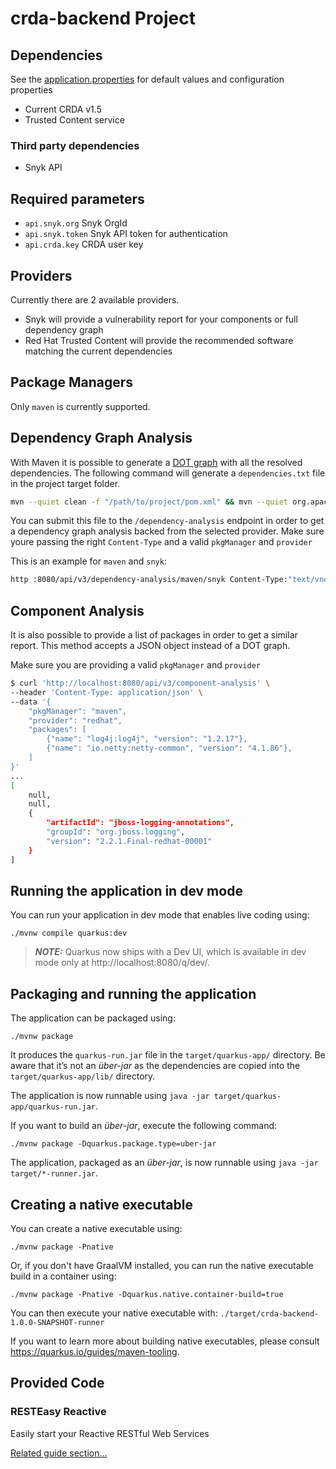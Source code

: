 # crda-backend Project

## Dependencies

See the [application.properties](./src/main/resources/application.properties) for default values and configuration properties

- Current CRDA v1.5
- Trusted Content service

### Third party dependencies

 - Snyk API

## Required parameters

- `api.snyk.org` Snyk OrgId
- `api.snyk.token` Snyk API token for authentication
- `api.crda.key` CRDA user key

## Providers

Currently there are 2 available providers.

 - Snyk will provide a vulnerability report for your components or full dependency graph
 - Red Hat Trusted Content will provide the recommended software matching the current dependencies

## Package Managers

Only `maven` is currently supported.

## Dependency Graph Analysis

With Maven it is possible to generate a [DOT graph](https://graphviz.org/doc/info/lang.html) with all the resolved dependencies.
The following command will generate a `dependencies.txt` file in the project target folder.

```bash
mvn --quiet clean -f "/path/to/project/pom.xml" && mvn --quiet org.apache.maven.plugins:maven-dependency-plugin:3.5.0:tree -f "/path/to/project/pom.xml" -DoutputFile="/path/to/project/target/dependencies.txt" -DoutputType=dot -DappendOutput=true
```

You can submit this file to the `/dependency-analysis` endpoint in order to get a dependency graph analysis backed from the selected provider. Make sure youre passing the
right `Content-Type` and a valid `pkgManager` and `provider`

This is an example for `maven` and `snyk`:

```bash
http :8080/api/v3/dependency-analysis/maven/snyk Content-Type:"text/vnd.graphviz" @'./src/test/resources/dependencies.txt' | jq .
```

## Component Analysis

It is also possible to provide a list of packages in order to get a similar report. This method accepts a JSON object instead of a DOT graph.

Make sure you are providing a valid `pkgManager` and `provider`

```bash
$ curl 'http://localhost:8080/api/v3/component-analysis' \
--header 'Content-Type: application/json' \
--data '{
    "pkgManager": "maven",
    "provider": "redhat",
    "packages": [
        {"name": "log4j:log4j", "version": "1.2.17"},
        {"name": "io.netty:netty-common", "version": "4.1.86"},
    ]
}'
...
[
    null,
    null,
    {
        "artifactId": "jboss-logging-annotations",
        "groupId": "org.jboss.logging",
        "version": "2.2.1.Final-redhat-00001"
    }
]

```

## Running the application in dev mode

You can run your application in dev mode that enables live coding using:
```shell script
./mvnw compile quarkus:dev
```

> **_NOTE:_**  Quarkus now ships with a Dev UI, which is available in dev mode only at http://localhost:8080/q/dev/.

## Packaging and running the application

The application can be packaged using:
```shell script
./mvnw package
```
It produces the `quarkus-run.jar` file in the `target/quarkus-app/` directory.
Be aware that it’s not an _über-jar_ as the dependencies are copied into the `target/quarkus-app/lib/` directory.

The application is now runnable using `java -jar target/quarkus-app/quarkus-run.jar`.

If you want to build an _über-jar_, execute the following command:
```shell script
./mvnw package -Dquarkus.package.type=uber-jar
```

The application, packaged as an _über-jar_, is now runnable using `java -jar target/*-runner.jar`.

## Creating a native executable

You can create a native executable using: 
```shell script
./mvnw package -Pnative
```

Or, if you don't have GraalVM installed, you can run the native executable build in a container using: 
```shell script
./mvnw package -Pnative -Dquarkus.native.container-build=true
```

You can then execute your native executable with: `./target/crda-backend-1.0.0-SNAPSHOT-runner`

If you want to learn more about building native executables, please consult https://quarkus.io/guides/maven-tooling.

## Provided Code

### RESTEasy Reactive

Easily start your Reactive RESTful Web Services

[Related guide section...](https://quarkus.io/guides/getting-started-reactive#reactive-jax-rs-resources)

